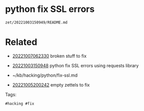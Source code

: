 # python fix SSL errors

` zet/20221003150949/README.md `

# Related

- [20221007062330](/zet/20221007062330/README.md) broken stuff to fix

- [20221003150948](/zet/20221003150948/README.md) python fix SSL errors using requests library
- ~/kb/hacking/python/fix-ssl.md
- [20221005200242](/zet/20221005200242/README.md) empty zettels to fix

Tags:

    #hacking #fix 
